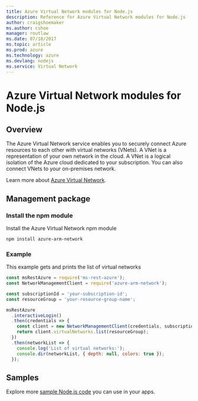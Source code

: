 ```yaml
---
title: Azure Virtual Network modules for Node.js
description: Reference for Azure Virtual Network modules for Node.js
author: craigshoemaker
ms.author: cshoe
manager: routlaw
ms.date: 07/18/2017
ms.topic: article
ms.prod: azure
ms.technology: azure
ms.devlang: nodejs
ms.service: Virtual Network
---
```


# Azure Virtual Network modules for Node.js

## Overview

The Azure Virtual Network service enables you to securely connect Azure resources to each other with virtual networks (VNets). A VNet is a representation of your own network in the cloud. A VNet is a logical isolation of the Azure cloud dedicated to your subscription. You can also connect VNets to your on-premises network.

Learn more about [Azure Virtual Network](https://docs.microsoft.com/azure/virtual-network/virtual-networks-overview).

## Management package

### Install the npm module

Install the Azure Virtual Network npm module

```bash
npm install azure-arm-network
```

### Example

This example gets and prints the list of virtual networks

```javascript
const msRestAzure = require('ms-rest-azure');
const NetworkManagementClient = require('azure-arm-network');

const subscriptionId = 'your-subscription-id';
const resourceGroup = 'your-resource-group-name';

msRestAzure
  .interactiveLogin()
  .then(credentials => {
    const client = new NetworkManagementClient(credentials, subscriptionId);
    return client.virtualNetworks.list(resourceGroup);
  })
  .then(networkList => {
    console.log('List of virtual networks:');
    console.dir(networkList, { depth: null, colors: true });
  });

```

## Samples

Explore more [sample Node.js code](https://azure.microsoft.com/resources/samples/?platform=nodejs) you can use in your apps.
